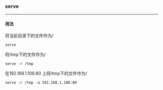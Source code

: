 ### serve

---

#### 用法

将当前目录下的文件作为/
```shell
serve
```

将/tmp下的文件作为/
```shell
serve -r /tmp
```

在192.168.1.106:80 上将/tmp下的文件作为/
```shell
serve -r /tmp -a 192.168.1.106:80

```